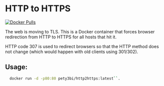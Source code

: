 HTTP to HTTPS
=============

[![Docker Pulls](https://img.shields.io/docker/pulls/pety3bi/http2https.svg)](https://hub.docker.com/r/pety3bi/http2https/)

The web is moving to TLS. This is a Docker container that forces browser
redirection from HTTP to HTTPS for all hosts that hit it.

HTTP code 307 is used to redirect browsers so that the HTTP method does not
change (which would happen with old clients using 301/302).

Usage:
--------

```bash
  docker run -d -p80:80 pety3bi/http2https:latest``.
```
